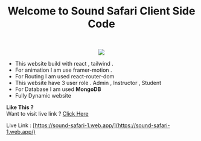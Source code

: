 <h1 align='center'>Welcome to Sound Safari Client Side Code</h1>
</br>
<p align='center'><img src='https://i.ibb.co/dPTCjYX/Screenshot-2023-06-12-211620.png'></p>  

* This website build with react , tailwind . 
* For animation I am use framer-motion . 
* For Routing I am used react-router-dom 
* This website have 3 user role . Admin , Instructor , Student 
* For Database I am used **MongoDB** 
* Fully Dynamic website

**Like This ?**  
Want to visit live link ?  [Click Here](https://sound-safari-1.web.app/)

Live Link : [https://sound-safari-1.web.app/](https://sound-safari-1.web.app/)


